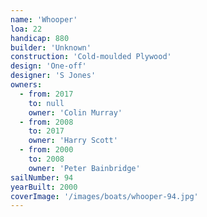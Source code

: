 ```yaml
---
name: 'Whooper'
loa: 22
handicap: 880
builder: 'Unknown'
construction: 'Cold-moulded Plywood'
design: 'One-off'
designer: 'S Jones'
owners:
  - from: 2017
    to: null
    owner: 'Colin Murray'
  - from: 2008
    to: 2017
    owner: 'Harry Scott'
  - from: 2000
    to: 2008
    owner: 'Peter Bainbridge'
sailNumber: 94
yearBuilt: 2000
coverImage: '/images/boats/whooper-94.jpg'
---
```


